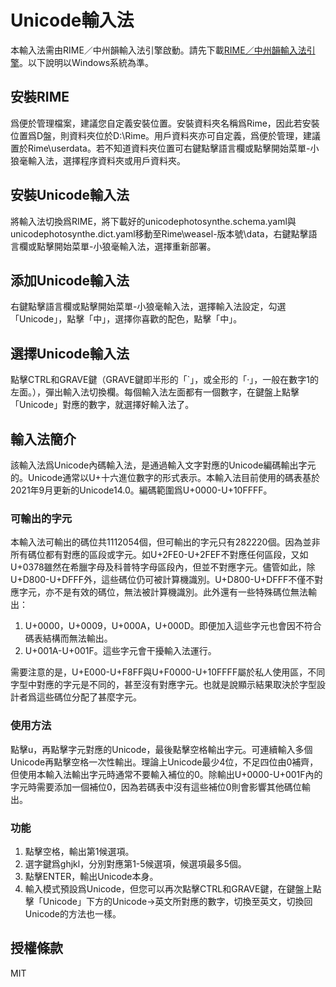# Unicode輸入法
本輸入法需由RIME／中州韻輸入法引擎啟動。請先下載[RIME／中州韻輸入法引擎](https://rime.im/download)。以下說明以Windows系統為準。
## 安裝RIME
爲便於管理檔案，建議您自定義安裝位置。安裝資料夾名稱爲Rime，因此若安裝位置爲D盤，則資料夾位於D:\Rime。用戶資料夾亦可自定義，爲便於管理，建議置於Rime\userdata。若不知道資料夾位置可右鍵點擊語言欄或點擊開始菜單-小狼毫輸入法，選擇程序資料夾或用戶資料夾。
## 安裝Unicode輸入法
將輸入法切換爲RIME，將下載好的unicodephotosynthe.schema.yaml與unicodephotosynthe.dict.yaml移動至Rime\weasel-版本號\data，右鍵點擊語言欄或點擊開始菜單-小狼毫輸入法，選擇重新部署。
## 添加Unicode輸入法
右鍵點擊語言欄或點擊開始菜單-小狼毫輸入法，選擇輸入法設定，勾選「Unicode」，點擊「中」，選擇你喜歡的配色，點擊「中」。
## 選擇Unicode輸入法
點擊CTRL和GRAVE鍵（GRAVE鍵即半形的「`」，或全形的「·」，一般在數字1的左面。），彈出輸入法切換欄。每個輸入法左面都有一個數字，在鍵盤上點擊「Unicode」對應的數字，就選擇好輸入法了。
## 輸入法簡介
該輸入法爲Unicode內碼輸入法，是通過輸入文字對應的Unicode編碼輸出字元的。Unicode通常以U+十六進位數字的形式表示。本輸入法目前使用的碼表基於2021年9月更新的Unicode14.0。編碼範圍爲U+0000-U+10FFFF。
### 可輸出的字元
本輸入法可輸出的碼位共1112054個，但可輸出的字元只有282220個。因為並非所有碼位都有對應的區段或字元。如U+2FE0-U+2FEF不對應任何區段，又如U+0378雖然在希臘字母及科普特字母區段內，但並不對應字元。儘管如此，除U+D800-U+DFFF外，這些碼位仍可被計算機識別。U+D800-U+DFFF不僅不對應字元，亦不是有效的碼位，無法被計算機識別。此外還有一些特殊碼位無法輸出：
1. U+0000，U+0009，U+000A，U+000D。即便加入這些字元也會因不符合碼表結構而無法輸出。
2. U+001A-U+001F。這些字元會干擾輸入法運行。

需要注意的是，U+E000-U+F8FF與U+F0000-U+10FFFF屬於私人使用區，不同字型中對應的字元是不同的，甚至沒有對應字元。也就是說顯示結果取決於字型設計者爲這些碼位分配了甚麼字元。
### 使用方法
點擊u，再點擊字元對應的Unicode，最後點擊空格輸出字元。可連續輸入多個Unicode再點擊空格一次性輸出。理論上Unicode最少4位，不足四位由0補齊，但使用本輸入法輸出字元時通常不要輸入補位的0。除輸出U+0000-U+001F內的字元時需要添加一個補位0，因為若碼表中沒有這些補位0則會影響其他碼位輸出。
### 功能
1. 點擊空格，輸出第1候選項。
2. 選字鍵爲ghjkl，分別對應第1-5候選項，候選項最多5個。
3. 點擊ENTER，輸出Unicode本身。
4. 輸入模式預設爲Unicode，但您可以再次點擊CTRL和GRAVE鍵，在鍵盤上點擊「Unicode」下方的Unicode→英文所對應的數字，切換至英文，切換回Unicode的方法也一樣。
## 授權條款
MIT
